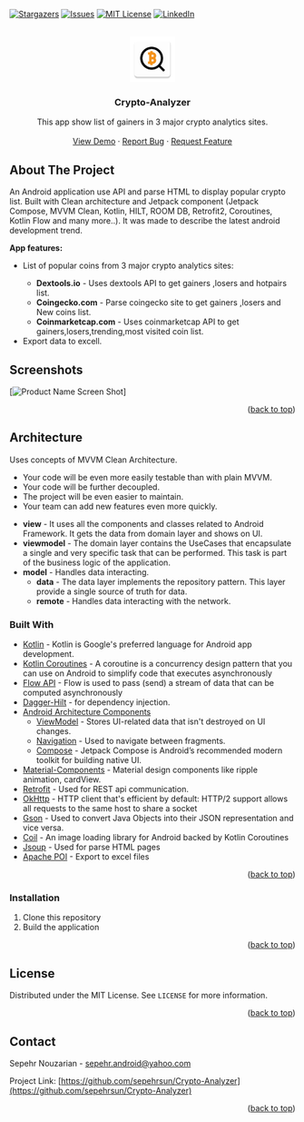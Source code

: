 <a name="readme-top"></a>

[![Stargazers][stars-shield]][stars-url] 
[![Issues][issues-shield]][issues-url]
[![MIT License][license-shield]][license-url]
[![LinkedIn][linkedin-shield]][linkedin-url]

<!-- PROJECT LOGO -->
<br />
<div align="center">
  <a href="https://github.com/sepehrsun/Crypto-Analyzer">
    <img
      src="https://github.com/sepehrsun/Crypto-Analyzer/blob/master/app/src/main/res/drawable/ic_launcher.png?raw=true"
      alt="Logo"
      width="80"
      height="80"
    />
  </a>

  <h3 align="center">Crypto-Analyzer</h3>

  <p align="center">
    This app show list of gainers in 3 major crypto analytics sites.
    <br />
    <br />
    <a href="https://github.com/sepehrsun/Crypto-Analyzer">View Demo</a>
    ·
    <a href="https://github.com/sepehrsun/Crypto-Analyzer/issues">Report Bug</a>
    ·
    <a href="https://github.com/sepehrsun/Crypto-Analyzer/issues"
      >Request Feature</a
    >
  </p>
</div>

## About The Project 

An Android application use API and parse HTML to display
popular crypto list. Built with Clean architecture and Jetpack component
(Jetpack Compose, MVVM Clean, Kotlin, HILT, ROOM DB, Retrofit2, Coroutines,
Kotlin Flow and many more..). It was made to describe the latest android
development trend.

<p dir="auto"><strong>App features:</strong></p>
<ul dir="auto">
  <li>List of popular coins from 3 major crypto analytics sites:</li>
  <ul dir="auto">
    <li>
      <strong>Dextools.io</strong> - Uses dextools API to get gainers ,losers
      and hotpairs list.
    </li>
    <li>
      <strong>Coingecko.com</strong> - Parse coingecko site to get gainers
      ,losers and New coins list.
    </li>
    <li>
      <strong>Coinmarketcap.com</strong> - Uses coinmarketcap API to get
      gainers,losers,trending,most visited coin list.
    </li>
  </ul>
  <li>Export data to excell.</li>
</ul>

## Screenshots 

[![Product Name Screen Shot][product-screenshot]]

<p align="right">(<a href="#readme-top">back to top</a>)</p>

## Architecture 

Uses concepts of MVVM Clean Architecture. 
- Your code will be even more easily testable than with plain MVVM.
- Your code will be further decoupled.
- The project will be even easier to maintain.
- Your team can add new features even more quickly.

<ul dir="auto">
  <li>
    <strong>view</strong> - It uses all the components and classes related to
    Android Framework. It gets the data from domain layer and shows on UI.
  </li>
  <li>
    <strong>viewmodel</strong> - The domain layer contains the UseCases that
    encapsulate a single and very specific task that can be performed. This task
    is part of the business logic of the application.
  </li>
  <li>
    <strong>model</strong> - Handles data interacting.
    <ul dir="auto">
      <li>
        <strong>data</strong> - The data layer implements the repository
        pattern. This layer provide a single source of truth for data.
      </li>
      <li>
        <strong>remote</strong> - Handles data interacting with the network.
      </li>
    </ul>
  </li>
</ul>

### Built With

<ul dir="auto">
  <li>
    <a href="https://kotlinlang.org/" rel="nofollow">Kotlin</a> - Kotlin is
    Google's preferred language for Android app development.
  </li>
  <li>
    <a href="https://github.com/Kotlin/kotlinx.coroutines">Kotlin Coroutines</a>
    - A coroutine is a concurrency design pattern that you can use on Android to
    simplify code that executes asynchronously
  </li>
  <li>
    <a
      href="https://kotlin.github.io/kotlinx.coroutines/kotlinx-coroutines-core/kotlinx.coroutines.flow/"
      rel="nofollow"
      >Flow API</a
    >
    - Flow is used to pass (send) a stream of data that can be computed
    asynchronously
  </li>
  <li>
    <a
      href="https://developer.android.com/training/dependency-injection/hilt-android"
      rel="nofollow"
      >Dagger-Hilt</a
    >
    - for dependency injection.
  </li>
  <li>
    <a
      href="https://developer.android.com/topic/libraries/architecture"
      rel="nofollow"
      >Android Architecture Components</a
    >
    <ul dir="auto">
      <li>
        <a
          href="https://developer.android.com/topic/libraries/architecture/viewmodel"
          rel="nofollow"
          >ViewModel</a
        >
        - Stores UI-related data that isn't destroyed on UI changes.
      </li>
      <li>
        <a
          href="https://developer.android.com/guide/navigation/navigation-getting-started"
          rel="nofollow"
          >Navigation</a
        >
        - Used to navigate between fragments.
      </li>
      <li>
        <a href="https://developer.android.com/jetpack/compose" rel="nofollow"
          >Compose</a
        >
        - Jetpack Compose is Android’s recommended modern toolkit for building
        native UI.
      </li>
    </ul>
  </li>
  <li>
    <a href="https://github.com/material-components/material-components-android"
      >Material-Components</a
    >
    - Material design components like ripple animation, cardView.
  </li>
  <li>
    <a href="https://github.com/square/retrofit">Retrofit</a> - Used for REST
    api communication.
  </li>
  <li>
    <a href="http://square.github.io/okhttp/" rel="nofollow">OkHttp</a> - HTTP
    client that's efficient by default: HTTP/2 support allows all requests to
    the same host to share a socket
  </li>
  <li>
    <a href="https://github.com/square/moshi">Gson</a> - Used to convert Java
    Objects into their JSON representation and vice versa.
  </li>
  <li>
    <a href="https://github.com/chrisbanes/accompanist/blob/main/coil/README.md"
      >Coil</a
    >
    - An image loading library for Android backed by Kotlin Coroutines
  </li>
  <li>
    <a href="https://github.com/chrisbanes/accompanist/blob/main/coil/README.md"
      >Jsoup</a
    >
    - Used for parse HTML pages
  </li>
  <li>
    <a href="https://github.com/chrisbanes/accompanist/blob/main/coil/README.md"
      >Apache POI</a
    >
    - Export to excel files
  </li>
</ul>

<p align="right">(<a href="#readme-top">back to top</a>)</p>

### Installation 

1. Clone this repository
2. Build the application

<p align="right">(<a href="#readme-top">back to top</a>)</p>

<!-- LICENSE -->
## License 

Distributed under the MIT License. See `LICENSE` for more
information.

<p align="right">(<a href="#readme-top">back to top</a>)</p>

<!-- CONTACT -->
## Contact 

Sepehr Nouzarian - sepehr.android@yahoo.com

Project Link: [https://github.com/sepehrsun/Crypto-Analyzer](https://github.com/sepehrsun/Crypto-Analyzer)

<p align="right">(<a href="#readme-top">back to top</a>)</p>

<!-- MARKDOWN LINKS & IMAGES -->
<!-- https://www.markdownguide.org/basic-syntax/#reference-style-links -->
[contributors-shield]:https://img.shields.io/github/contributors/github_username/repo_name.svg?style=for-the-badge
[contributors-url]:https://github.com/sepehrsun/Crypto-Analyzer/graphs/contributors 
[stars-shield]:https://img.shields.io/github/stars/github_username/repo_name.svg?style=for-the-badge
[stars-url]: https://github.com/sepehrsun/Crypto-Analyzer/stargazers
[issues-shield]:https://img.shields.io/github/issues/github_username/repo_name.svg?style=for-the-badge
[issues-url]: https://github.com/sepehrsun/Crypto-Analyzer/issues
[license-shield]:https://img.shields.io/github/license/github_username/repo_name.svg?style=for-the-badge
[license-url]:https://github.com/sepehrsun/Crypto-Analyzer/blob/master/LICENSE.txt
[linkedin-shield]:https://img.shields.io/badge/-LinkedIn-black.svg?style=for-the-badge&logo=linkedin&colorB=555
[linkedin-url]: https://www.linkedin.com/in/sepehr-nozaryian-4856ba64/
[product-screenshot]: images/screenshot.png
